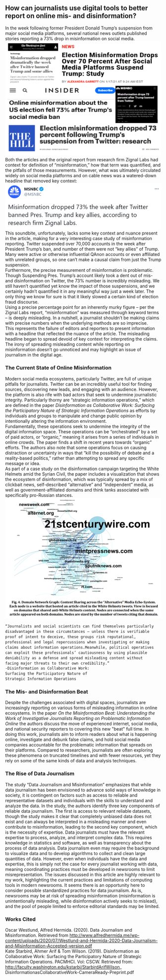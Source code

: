 ## How can journalists use digital tools to better report on online mis- and disinformation?
In the week following former President Donald Trump’s suspension from major social media platforms, several national news outlets published stories reporting a 73% drop in misinformation on social media. <br/>
![Image](https://github.com/anniedenton/Major-Project-2/blob/gh-pages/images/image1.PNG) <br/>
Both the articles and the original report from research firm Zignal Labs had context for definition of “misinformation,” how that term was quantified, and the pitfalls of those measurements. 
However, what was ultimately circulated widely on social media platforms and on cable news was a watered-down headline that removed key context:<br/>
![Image](https://github.com/anniedenton/Major-Project-2/blob/gh-pages/images/image2.PNG)<br/>
This soundbite, unfortunately, lacks some key context and nuance present in the article, making for a very interesting case study of misinformation reporting.
Twitter suspended over 70,000 accounts in the week after President Trump’s ban, and number of them were not “key allies” of Trump. Many were active or otherwise influential QAnon accounts or even affiliated with unrelated groups, so one can’t make a causal claim from just the Trump suspension. <br/>
Furthermore, the precise measurement of misinformation is problematic.  Though Suspending Pres. Trump’s account likely took a dent out of mis- and disinformation on Twitter, the 73% number is incredibly misleading. We still haven’t quantified yet know the impact of those suspensions, and we certainly hadn’t quantified it in any meaningful way just a week later. The only thing we know for sure is that it likely slowed a certain kind of election fraud discourse.<br/>
Using a precise percentage point for an inherently murky figure – per the Zignal Labs report, “misinformation” was measured through keyword terms – is deeply misleading. In a nutshell, a journalist shouldn’t be making claims with precise numbers when the underlying methods are so imprecise. <br/>
This represents the failure of editors and reporters to present information with a headline that reflected the nuance of the article. The misleading headline began to spread devoid of key context for interpreting the claims. The irony of spreading misleading content while reporting on misinformation doesn’t go unnoticed and may highlight an issue of journalism in the digital age. <br/>

### The Current State of Online Misinformation

Modern social media ecosystems, particularly Twitter, are full of unique pitfalls for journalists. Twitter can be an incredibly useful tool for finding sources, discovering new leads, and engaging with an audience. However, the platform is also rife with bad actors that seek to undermine journalistic integrity. Particularly thorny are “strategic information operations,” which are defined in the paper <em> Disinformation as Collaborative Work: Surfacing the Participatory Nature of Strategic Information Operations </em> as efforts by individuals and groups to manipulate and change public opinion by intentionally altering the information environment. <br/>
Fundamentally, these operations seek to undermine the integrity of the digital information space. These operations can be “orchestrated” by a set of paid actors, or “organic,” meaning it arises from a series of individuals in online crowds. The paper finds a shift in recent years towards “organic” efforts. The authors also note that some operations focus on causing distraction or uncertainty in ways that “kill the possibility of debate and a reality-based politics,” rather than attempting to spread any specific message or idea. <br/>
As part of a case study on the disinformation campaign targeting the White Helmets amid the Syrian Civil, the paper includes a visualization that shows the ecosystem of disinformation, which was typically spread by a mix of clickbait news, self-described “alternative” and “independent” media, as well as government-affiliated domains and think tanks associated with specifically pro-Russian stances. <br/>
![Image](https://github.com/anniedenton/Major-Project-2/blob/gh-pages/images/image3.PNG)

```markdown
“Journalists and social scientists can find themselves particularly 
disadvantaged in these circumstances — unless there is verifiable 
proof of intent to deceive, these groups risk reputational, 
professional and legal repercussions when investigating or making 
claims about information operations.Meanwhile, political operatives 
can exploit these professionals’ cautiousness by using plausible 
deniability as a defense and spread misleading content without 
facing major threats to their own credibility.”
-Disinformation as Collaborative Work: 
Surfacing the Participatory Nature of 
Strategic Information Operations 
```

### The Mis- and Disinformation Beat

Despite the challenges associated with digital spaces, journalists are increasingly reporting on various forms of misleading information in online ecosystems. In the paper <em> On the Misinformation Beat: Understanding the Work of Investigative Journalists Reporting on Problematic Information Online </em> the authors discuss the move of experienced internet, social media, and national security reporters to covering this new "beat" full time. In doing this work, journalists aim to inform readers about what is happening online, investigate and debunk false claims, and hold social media companies accountable for the problematic information that spreads on their platforms. Compared to researchers, journalists are often exploring these phenomena on truncated timelines and with fewer resources, yet they rely on some of the same kinds of data and analysis techniques.

### The Rise of Data Journalism

The study “Data Journalism and Misinformation” emphasizes that while data journalism has been envisioned to advance solid ways of knowledge in society, it is contingent on factors such as access to reliable and representative datasets and individuals with the skills to understand and analyze the data. In the study, the authors identify three key components of reliable data journalism. The first is access to relevant reliable datasets, though the study makes it clear that completely unbiased data does not exist and can always be interpreted in a misleading manner and even contribute to misinformation, leading to the second key component, which is the necessity of expertise. Data journalists must have the relevant expertise to process, analyze, and interpret complex data. This requires knowledge in statistics and software, as well as transparency about the process of data analysis. Data journalism even may require the background to visualize data and to develop algorithms to collect and clean large quantities of data. However, even when individuals have the data and expertise, this is simply not the case for every journalist working with data, meaning coordinating practices must be developed in newsrooms to limit misrepresentation. The issues discussed in this article are highly relevant to my work, highlighting the current practices and limitations of computing tools in modern newsrooms. It seems there is an opportunity here to consider possible standardized practices for data journalism. As is, newsrooms may be at risk of spreading misinformation (misinformation is unintentionally misleading, while disinformation actively seeks to mislead), and the pool of people limited to enforce editorial standards may be limited.


### Works Cited

Oscar Westlund, Alfred Hermida. (2020). Data Journalism and Misinformation. Retrieved from http://www.alfredhermida.me/wp-content/uploads/2020/07/Westlund-and-Hermida-2020-Data-Journalism-and-Misinformation-Accepted-version.pdf </br>
Kate Starbird, Ahmer Arif & Tom Wilson. (2019). Disinformation as Collaborative Work: Surfacing the Participatory Nature of	Strategic Information Operations. PACMHCI. Vol: CSCW. Retrieved from: http://faculty.washington.edu/kstarbi/StarbirdArifWilson_ DisinformationasCollaborativeWork-CameraReady-Preprint.pdf

